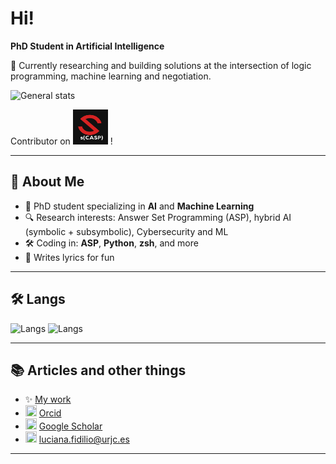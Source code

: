 # Hi!

**PhD Student in Artificial Intelligence**

🔭 Currently researching and building solutions at the intersection of logic programming, machine learning and negotiation.

![General stats](http://github-profile-summary-cards.vercel.app/api/cards/profile-details?username=lu-all&theme=tokyonight)

Contributor on <a href="https://gitlab.software.imdea.org/ciao-lang/sCASP"><img src="./scasp.svg" alt="s(CASP)" width="56" height="56" /></a> !


---

## 🚀 About Me

- 🧠 PhD student specializing in **AI** and **Machine Learning**
- 🔍 Research interests: Answer Set Programming (ASP), hybrid AI (symbolic + subsymbolic), Cybersecurity and ML
- 🛠️ Coding in: **ASP**, **Python**, **zsh**, and more
- 📝 Writes lyrics for fun

---

## 🛠️ Langs

![Langs](http://github-profile-summary-cards.vercel.app/api/cards/repos-per-language?username=lu-all&theme=tokyonight)
![Langs](http://github-profile-summary-cards.vercel.app/api/cards/most-commit-language?username=lu-all&theme=tokyonight)

---

## 📚 Articles and other things

- ✨ [My work](http://www.ia.urjc.es/GIA/luciana-fidilio/)
- <img height="18" width="18" src="https://upload.wikimedia.org/wikipedia/commons/0/06/ORCID_iD.svg" /> [Orcid](https://orcid.org/0009-0004-7779-8265)
- <img height="18" width="18" src="https://upload.wikimedia.org/wikipedia/commons/c/c7/Google_Scholar_logo.svg" /> [Google Scholar](https://scholar.google.com/citations?user=XRtgQWoAAAAJ&hl=es&oi=ao)
- <img height="18" width="18" src="https://cdn.jsdelivr.net/npm/simple-icons@v15/icons/gmail.svg" /> luciana.fidilio@urjc.es

---
